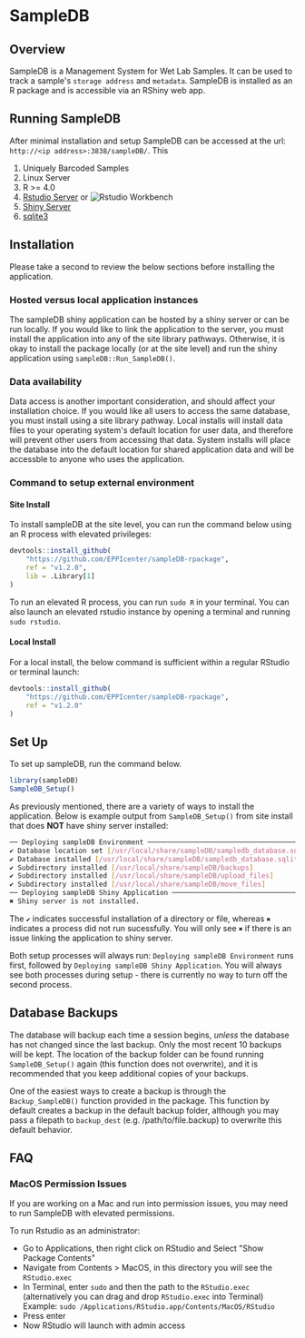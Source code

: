 # SampleDB

## Overview

SampleDB is a Management System for Wet Lab Samples. It can be used to track a sample's `storage address` and `metadata`.
SampleDB is installed as an R package and is accessible via an RShiny web app.

## Running SampleDB

After minimal installation and setup SampleDB can be accessed at the url:
`http://<ip address>:3838/sampleDB/`. This 


1. Uniquely Barcoded Samples
2. Linux Server
3. R >= 4.0
4. [Rstudio Server](https://www.rstudio.com/products/rstudio/download-server/) or ![Rstudio Workbench](https://www.rstudio.com/products/workbench/)
5. [Shiny Server](https://www.rstudio.com/products/shiny/download-server/)
6. [sqlite3](https://www.sqlite.org/position.html)

## Installation

Please take a second to review the below sections before installing the application.

### Hosted versus local application instances

The sampleDB shiny application can be hosted by a shiny server or can be run locally. If you would like to link the
application to the server, you must install the application into any of the site library pathways. Otherwise, it is okay
to install the package locally (or at the site level) and run the shiny application using `sampleDB::Run_SampleDB()`. 

### Data availability

Data access is another important consideration, and should affect your installation choice. If you would like all users to access the same database, you must install using a site library pathway. Local installs will install data files to your operating system's default location for user data, and therefore will prevent other users from accessing that data. System
installs will place the database into the default location for shared application data and will be accessble to anyone who
uses the application.

### Command to setup external environment

#### Site Install

To install sampleDB at the site level, you can run the command below using an R process with elevated privileges:

```R
devtools::install_github(
    "https://github.com/EPPIcenter/sampleDB-rpackage", 
    ref = "v1.2.0",
    lib = .Library[1]
)
```

To run an elevated R process, you can run `sudo R` in your terminal. You can also launch an elevated rstudio instance by opening a terminal and running `sudo rstudio`. 

#### Local Install

For a local install, the below command is sufficient within a regular RStudio or terminal launch:

```R
devtools::install_github(
    "https://github.com/EPPIcenter/sampleDB-rpackage", 
    ref = "v1.2.0"
)
```

## Set Up

To set up sampleDB, run the command below. 

```R
library(sampleDB)
SampleDB_Setup()
```

As previously mentioned, there are a variety of ways to install the application. Below is example output from `SampleDB_Setup()` from site install that does **NOT** have shiny server installed:

```bash
── Deploying sampleDB Environment ──────────────────────────────────────────────
✔ Database location set [/usr/local/share/sampleDB/sampledb_database.sqlite]
✔ Database installed [/usr/local/share/sampleDB/sampledb_database.sqlite]
✔ Subdirectory installed [/usr/local/share/sampleDB/backups]
✔ Subdirectory installed [/usr/local/share/sampleDB/upload_files]
✔ Subdirectory installed [/usr/local/share/sampleDB/move_files]
── Deploying sampleDB Shiny Application ────────────────────────────────────────
✖ Shiny server is not installed.
```

The `✔` indicates successful installation of a directory or file, whereas `✖` indicates a process did not run sucessfully. You will only see `✖` if there is an issue linking the application to shiny server.

Both setup processes will always run: `Deploying sampleDB Environment` runs first, followed by `Deploying sampleDB Shiny Application`. You will always see both processes during setup - there is currently no way to turn off the second process. 

## Database Backups

The database will backup each time a session begins, *unless* the database has not changed since the last backup. Only the 
most recent 10 backups will be kept. The location of the backup folder can be found running `SampleDB_Setup()` again (this function does not overwrite), and it is recommended that you keep additional copies of your backups. 

One of the easiest ways to create a backup is through the `Backup_SampleDB()` function provided in the package. This function by default creates a backup in the default backup folder, although you may pass a filepath to `backup_dest` (e.g. /path/to/file.backup) to overwrite this default behavior.

## FAQ 

### MacOS Permission Issues
If you are working on a Mac and run into permission issues, you may need to run SampleDB with elevated permissions. 

To run Rstudio as an administrator: 
- Go to Applications, then right click on RStudio and Select "Show Package Contents"
- Navigate from Contents > MacOS, in this directory you will see the `RStudio.exec`
- In Terminal, enter `sudo` and then the path to the `RStudio.exec` (alternatively you can drag and drop `RStudio.exec` into Terminal)
Example: `sudo /Applications/RStudio.app/Contents/MacOS/RStudio`
- Press enter
- Now RStudio will launch with admin access
